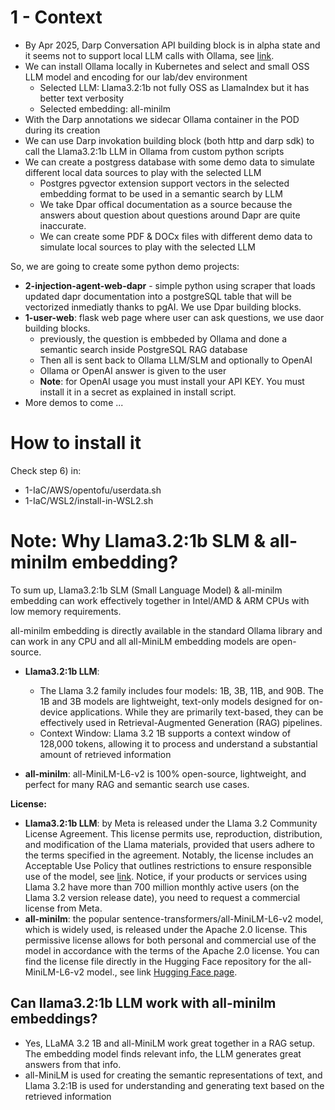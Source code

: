 # 1 - Context
- By Apr 2025, Darp Conversation API building block is in alpha state and it seems not to support local LLM calls with Ollama, see [link](https://docs.dapr.io/reference/api/conversation_api/).
- We can install Ollama locally in Kubernetes and select and small OSS LLM model and encoding for our lab/dev environment
    - Selected LLM: Llama3.2:1b not fully OSS as LlamaIndex but it has better text verbosity
    - Selected embedding: all-minilm
- With the Darp annotations we sidecar Ollama container in the POD during its creation
- We can use Darp invokation building block (both http and darp sdk) to call the Llama3.2:1b LLM in Ollama from custom python scripts
- We can create a postgress database with some demo data to simulate different local data sources to play with the selected LLM
    - Postgres pgvector extension support vectors in the selected embedding format to be used in a semantic search by LLM
    - We take Dpar offical documentation as a source because the answers about question about questions around Dapr are quite inaccurate.
    - We can create some PDF & DOCx files with different demo data to simulate local sources to play with the selected LLM

So, we are going to create some python demo projects:
- **2-injection-agent-web-dapr** - simple python using scraper that loads updated dapr documentation into a postgreSQL table that will be vectorized inmediatly thanks to pgAI. We use Dpar building blocks.
- **1-user-web**: flask web page where user can ask questions, we use daor building blocks.
    - previously, the question is embbeded by Ollama and done a semantic search inside PostgreSQL RAG database
    - Then all is sent back to Ollama LLM/SLM and optionally to OpenAI 
    - Ollama or OpenAI answer is given to the user
    - **Note**: for OpenAI usage you must install your API KEY. You must install it in a secret as explained in install script.
- More demos to come ...

# How to install it
Check step 6) in:
- 1-IaC/AWS/opentofu/userdata.sh
- 1-IaC/WSL2/install-in-WSL2.sh


# Note: Why Llama3.2:1b SLM & all-minilm embedding?

To sum up, Llama3.2:1b SLM (Small Language Model) & all-minilm embedding can work effectively together in Intel/AMD & ARM CPUs with low memory requirements.

all-minilm embedding is directly available in the standard Ollama library and can work in any CPU and all all-MiniLM embedding models are open-source.

- **Llama3.2:1b LLM**: 
    - The Llama 3.2 family includes four models: 1B, 3B, 11B, and 90B. The 1B and 3B models are lightweight, text-only models designed for on-device applications. While they are primarily text-based, they can be effectively used in Retrieval-Augmented Generation (RAG) pipelines.
    - Context Window: Llama 3.2 1B supports a context window of 128,000 tokens, allowing it to process and understand a substantial amount of retrieved information

- **all-minilm**: all-MiniLM-L6-v2 is 100% open-source, lightweight, and perfect for many RAG and semantic search use cases.

**License:**
- **Llama3.2:1b LLM**:  by Meta is released under the Llama 3.2 Community License Agreement. This license permits use, reproduction, distribution, and modification of the Llama materials, provided that users adhere to the terms specified in the agreement. Notably, the license includes an Acceptable Use Policy that outlines restrictions to ensure responsible use of the model, see [link](https://github.com/meta-llama/llama-models/blob/main/models/llama3_2/LICENSE). Notice, if your products or services using Llama 3.2 have more than 700 million monthly active users (on the Llama 3.2 version release date), you need to request a commercial license from Meta.
- **all-minilm**: the popular sentence-transformers/all-MiniLM-L6-v2 model, which is widely used, is released under the Apache 2.0 license.
This permissive license allows for both personal and commercial use of the model in accordance with the terms of the Apache 2.0 license.
You can find the license file directly in the Hugging Face repository for the all-MiniLM-L6-v2 model., see link [Hugging Face page](https://huggingface.co/sentence-transformers/all-MiniLM-L6-v2).


## Can llama3.2:1b LLM work with all-minilm embeddings?
- Yes, LLaMA 3.2 1B and all-MiniLM work great together in a RAG setup.
The embedding model finds relevant info, the LLM generates great answers from that info. 
- all-MiniLM is used for creating the semantic representations of text, and Llama 3.2:1B is used for understanding and generating text based on the retrieved information